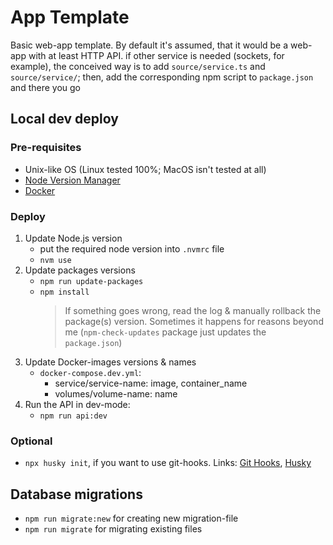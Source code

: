 # App Template

Basic web-app template. By default it's assumed, that it would be a web-app with at least HTTP API.
if other service is needed (sockets, for example), the conceived way is to add `source/service.ts` and `source/service/`; then, add the corresponding npm script to `package.json` and there you go

## Local dev deploy

### Pre-requisites

- Unix-like OS (Linux tested 100%; MacOS isn't tested at all)
- [Node Version Manager](https://github.com/nvm-sh/nvm)
- [Docker](https://docs.docker.com/engine/install/)

### Deploy

1. Update Node.js version
    - put the required node version into `.nvmrc` file
    - `nvm use`
1. Update packages versions
    - `npm run update-packages`
    - `npm install`
        >If something goes wrong, read the log & manually rollback the package(s) version. Sometimes it happens for reasons beyond me (`npm-check-updates` package just updates the `package.json`)
1. Update Docker-images versions & names
    - `docker-compose.dev.yml`:
        - service/service-name: image, container_name
        - volumes/volume-name: name
1. Run the API in dev-mode:
    - `npm run api:dev`

### Optional

- `npx husky init`, if you want to use git-hooks. Links: [Git Hooks](https://git-scm.com/book/en/v2/Customizing-Git-Git-Hooks), [Husky](https://typicode.github.io/husky/)

## Database migrations

- `npm run migrate:new` for creating new migration-file
- `npm run migrate` for migrating existing files

